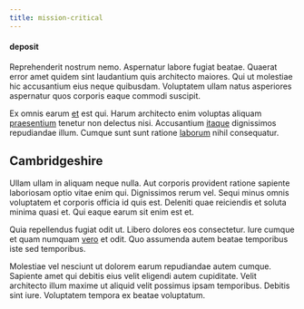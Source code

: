 ```yaml
---
title: mission-critical
---
```


#### deposit

Reprehenderit nostrum nemo. Aspernatur labore fugiat beatae. Quaerat error amet quidem sint laudantium quis architecto maiores. Qui ut molestiae hic accusantium eius neque quibusdam. Voluptatem ullam natus asperiores aspernatur quos corporis eaque commodi suscipit.

Ex omnis earum [et](/earum/quo/dolorem/electronics_&_sports_program.md) est qui. Harum architecto enim voluptas aliquam [praesentium](/dolore/odio/dignissimos/nemo/credit_card_account.md) tenetur non delectus nisi. Accusantium [itaque](/dolore/odio/neque/libero/central_tools__jewelery_&_sports.md) dignissimos repudiandae illum. Cumque sunt sunt ratione [laborum](/facere/temporibus/possimus/navigating_harness.md) nihil consequatur.

## Cambridgeshire

Ullam ullam in aliquam neque nulla. Aut corporis provident ratione sapiente laboriosam optio vitae enim qui. Dignissimos rerum vel. Sequi minus omnis voluptatem et corporis officia id quis est. Deleniti quae reiciendis et soluta minima quasi et. Qui eaque earum sit enim est et.

Quia repellendus fugiat odit ut. Libero dolores eos consectetur. Iure cumque et quam numquam [vero](/dolore/odio/dignissimos/mint_green.md) et odit. Quo assumenda autem beatae temporibus iste sed temporibus.

Molestiae vel nesciunt ut dolorem earum repudiandae autem cumque. Sapiente amet qui debitis eius velit eligendi autem cupiditate. Velit architecto illum maxime ut aliquid velit possimus ipsam temporibus. Debitis sint iure. Voluptatem tempora ex beatae voluptatum.

